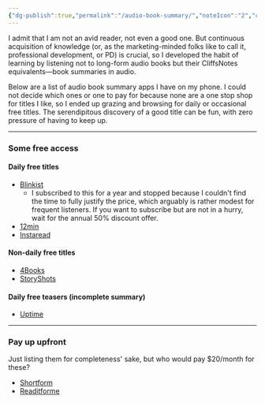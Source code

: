 ```yaml
---
{"dg-publish":true,"permalink":"/audio-book-summary/","noteIcon":"2","created":"","updated":""}
---
```


I admit that I am not an avid reader, not even a good one. But continuous acquisition of knowledge (or, as the marketing-minded folks like to call it, professional development, or PD) is crucial, so I developed the habit of learning by listening not to long-form audio books but their CliffsNotes equivalents—book summaries in audio.

Below are a list of audio book summary apps I have on my phone. I could not decide which ones or one to pay for because none are a one stop shop for titles I like, so I ended up grazing and browsing for daily or occasional free titles. The serendipitous discovery of a good title can be fun, with zero pressure of having to keep up.

---
### Some free access

#### Daily free titles
- [Blinkist](https://www.blinkist.com/)
	- I subscribed to this for a year and stopped because I couldn't find the time to fully justify the price, which arguably is rather modest for frequent listeners. If you want to subscribe but are not in a hurry, wait for the annual 50% discount offer.
- [12min](https://12min.com/)
- [Instaread](https://instaread.co/)
#### Non-daily free titles
- [4Books](https://4books.com/en)
- [StoryShots](https://www.getstoryshots.com/)
#### Daily free teasers (incomplete summary)
- [Uptime](https://uptime.app/)

---
### Pay up upfront
Just listing them for completeness' sake, but who would pay $20/month for these?
- [Shortform](https://www.shortform.com/)
- [Readitforme](https://readitfor.me/)